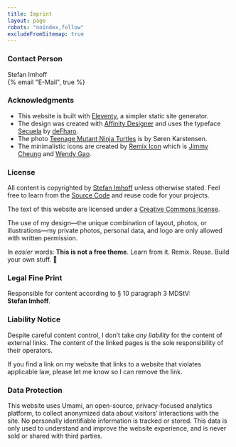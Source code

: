 ```yaml
---
title: Imprint
layout: page
robots: "noindex,follow"
excludeFromSitemap: true
---
```


### Contact Person

Stefan Imhoff<br />
{% email "E-Mail", true %}

### Acknowledgments

- This website is built with [Eleventy], a simpler static site generator.
- The design was created with [Affinity Designer] and uses the typeface [Secuela] by [deFharo].
- The photo [Teenage Mutant Ninja Turtles] is by Søren Karstensen.
- The minimalistic icons are created by [Remix Icon] which is [Jimmy Cheung] and [Wendy Gao].

### License

All content is copyrighted by [Stefan Imhoff] unless otherwise stated. Feel free to learn from the [Source Code] and reuse code for your projects.

The text of this website are licensed under a [Creative Commons license].

The use of my design—the unique combination of layout, photos, or illustrations—my private photos, personal data, and logo are only allowed with written permission.

In _easier_ words: **This is not a free theme**. Learn from it. Remix. Reuse. Build your own stuff. 🤘

### Legal Fine Print

Responsible for content according to § 10 paragraph 3 MDStV: **Stefan&nbsp;Imhoff**.

### Liability Notice

Despite careful content control, I don’t take _any liability_ for the content of external links. The content of the linked pages is the sole responsibility of their operators.

If you find a link on my website that links to a website that violates applicable law, please let me know so I can remove the link.

### Data Protection

This website uses Umami, an open-source, privacy-focused analytics platform, to collect anonymized data about visitors’ interactions with the site. No personally identifiable information is tracked or stored. This data is only used to understand and improve the website experience, and is never sold or shared with third parties.

[eleventy]: https://www.11ty.dev/
[affinity designer]: https://affinity.serif.com/designer/
[secuela]: https://fontlibrary.org/en/font/secuela-variable
[defharo]: https://github.com/defharo
[teenage mutant ninja turtles]: https://www.flickr.com/photos/tegnerne/11948638165
[remix icon]: https://remixicon.com/
[jimmy cheung]: https://github.com/xiaochunjimmy
[wendy gao]: https://github.com/wendygaoyuan
[stefan imhoff]: https://www.stefanimhoff.de
[source code]: https://github.com/kogakure/website-11ty-kogakure.de
[creative commons license]: https://creativecommons.org/licenses/by-nc-sa/4.0/
